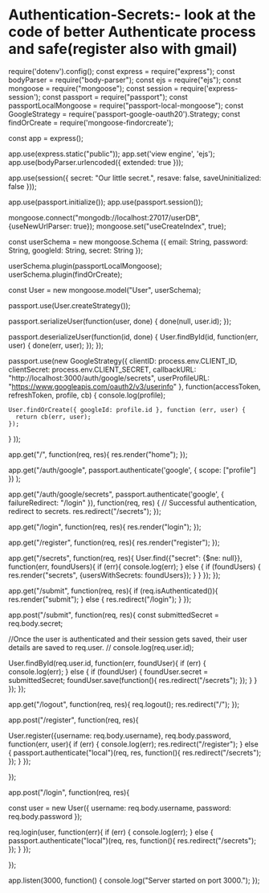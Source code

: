 # Authentication-Secrets:- look at the code of better Authenticate process and safe(register also with gmail) 
require('dotenv').config();
const express = require("express");
const bodyParser = require("body-parser");
const ejs = require("ejs");
const mongoose = require("mongoose");
const session = require('express-session');
const passport = require("passport");
const passportLocalMongoose = require("passport-local-mongoose");
const GoogleStrategy = require('passport-google-oauth20').Strategy;
const findOrCreate = require('mongoose-findorcreate');

const app = express();

app.use(express.static("public"));
app.set('view engine', 'ejs');
app.use(bodyParser.urlencoded({
  extended: true
}));

app.use(session({
  secret: "Our little secret.",
  resave: false,
  saveUninitialized: false
}));

app.use(passport.initialize());
app.use(passport.session());

mongoose.connect("mongodb://localhost:27017/userDB", {useNewUrlParser: true});
mongoose.set("useCreateIndex", true);

const userSchema = new mongoose.Schema ({
  email: String,
  password: String,
  googleId: String,
  secret: String
});

userSchema.plugin(passportLocalMongoose);
userSchema.plugin(findOrCreate);

const User = new mongoose.model("User", userSchema);

passport.use(User.createStrategy());

passport.serializeUser(function(user, done) {
  done(null, user.id);
});

passport.deserializeUser(function(id, done) {
  User.findById(id, function(err, user) {
    done(err, user);
  });
});

passport.use(new GoogleStrategy({
    clientID: process.env.CLIENT_ID,
    clientSecret: process.env.CLIENT_SECRET,
    callbackURL: "http://localhost:3000/auth/google/secrets",
    userProfileURL: "https://www.googleapis.com/oauth2/v3/userinfo"
  },
  function(accessToken, refreshToken, profile, cb) {
    console.log(profile);

    User.findOrCreate({ googleId: profile.id }, function (err, user) {
      return cb(err, user);
    });
  }
));

app.get("/", function(req, res){
  res.render("home");
});

app.get("/auth/google",
  passport.authenticate('google', { scope: ["profile"] })
);

app.get("/auth/google/secrets",
  passport.authenticate('google', { failureRedirect: "/login" }),
  function(req, res) {
    // Successful authentication, redirect to secrets.
    res.redirect("/secrets");
  });

app.get("/login", function(req, res){
  res.render("login");
});

app.get("/register", function(req, res){
  res.render("register");
});

app.get("/secrets", function(req, res){
  User.find({"secret": {$ne: null}}, function(err, foundUsers){
    if (err){
      console.log(err);
    } else {
      if (foundUsers) {
        res.render("secrets", {usersWithSecrets: foundUsers});
      }
    }
  });
});

app.get("/submit", function(req, res){
  if (req.isAuthenticated()){
    res.render("submit");
  } else {
    res.redirect("/login");
  }
});

app.post("/submit", function(req, res){
  const submittedSecret = req.body.secret;

//Once the user is authenticated and their session gets saved, their user details are saved to req.user.
  // console.log(req.user.id);

  User.findById(req.user.id, function(err, foundUser){
    if (err) {
      console.log(err);
    } else {
      if (foundUser) {
        foundUser.secret = submittedSecret;
        foundUser.save(function(){
          res.redirect("/secrets");
        });
      }
    }
  });
});

app.get("/logout", function(req, res){
  req.logout();
  res.redirect("/");
});

app.post("/register", function(req, res){

  User.register({username: req.body.username}, req.body.password, function(err, user){
    if (err) {
      console.log(err);
      res.redirect("/register");
    } else {
      passport.authenticate("local")(req, res, function(){
        res.redirect("/secrets");
      });
    }
  });

});

app.post("/login", function(req, res){

  const user = new User({
    username: req.body.username,
    password: req.body.password
  });

  req.login(user, function(err){
    if (err) {
      console.log(err);
    } else {
      passport.authenticate("local")(req, res, function(){
        res.redirect("/secrets");
      });
    }
  });

});







app.listen(3000, function() {
  console.log("Server started on port 3000.");
});
